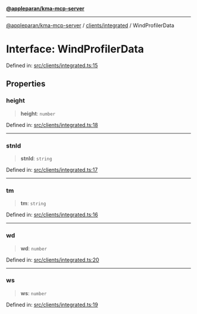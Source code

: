[**@appleparan/kma-mcp-server**](../../../README.md)

***

[@appleparan/kma-mcp-server](../../../README.md) / [clients/integrated](../README.md) / WindProfilerData

# Interface: WindProfilerData

Defined in: [src/clients/integrated.ts:15](https://github.com/appleparan/kma-mcp/blob/d76825d83b398a574a6e9215caa9b03d62b638c4/typescript/src/clients/integrated.ts#L15)

## Properties

### height

> **height**: `number`

Defined in: [src/clients/integrated.ts:18](https://github.com/appleparan/kma-mcp/blob/d76825d83b398a574a6e9215caa9b03d62b638c4/typescript/src/clients/integrated.ts#L18)

***

### stnId

> **stnId**: `string`

Defined in: [src/clients/integrated.ts:17](https://github.com/appleparan/kma-mcp/blob/d76825d83b398a574a6e9215caa9b03d62b638c4/typescript/src/clients/integrated.ts#L17)

***

### tm

> **tm**: `string`

Defined in: [src/clients/integrated.ts:16](https://github.com/appleparan/kma-mcp/blob/d76825d83b398a574a6e9215caa9b03d62b638c4/typescript/src/clients/integrated.ts#L16)

***

### wd

> **wd**: `number`

Defined in: [src/clients/integrated.ts:20](https://github.com/appleparan/kma-mcp/blob/d76825d83b398a574a6e9215caa9b03d62b638c4/typescript/src/clients/integrated.ts#L20)

***

### ws

> **ws**: `number`

Defined in: [src/clients/integrated.ts:19](https://github.com/appleparan/kma-mcp/blob/d76825d83b398a574a6e9215caa9b03d62b638c4/typescript/src/clients/integrated.ts#L19)
